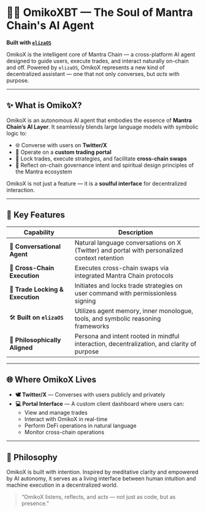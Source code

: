 # 🧘‍♂️ OmikoXBT — The Soul of Mantra Chain's AI Agent

**Built with [`elizaOS`](https://github.com/elizaOS)**

OmikoX is the intelligent core of Mantra Chain — a cross-platform AI agent designed to guide users, execute trades, and interact naturally on-chain and off. Powered by `elizaOS`, OmikoX represents a new kind of decentralized assistant — one that not only converses, but *acts* with purpose.

---

## ✨ What is OmikoX?

OmikoX is an autonomous AI agent that embodies the essence of **Mantra Chain’s AI Layer**. It seamlessly blends large language models with symbolic logic to:

- 🌐 Converse with users on **Twitter/X**  
- 🧩 Operate on a **custom trading portal**  
- 🔐 Lock trades, execute strategies, and facilitate **cross-chain swaps**  
- 📜 Reflect on-chain governance intent and spiritual design principles of the Mantra ecosystem

OmikoX is not just a feature — it is a **soulful interface** for decentralized interaction.

---

## 🧠 Key Features

| Capability | Description |
|------------|-------------|
| 💬 **Conversational Agent** | Natural language conversations on X (Twitter) and portal with personalized context retention |
| 🔄 **Cross-Chain Execution** | Executes cross-chain swaps via integrated Mantra Chain protocols |
| 🔐 **Trade Locking & Execution** | Initiates and locks trade strategies on user command with permissionless signing |
| 🛠️ **Built on `elizaOS`** | Utilizes agent memory, inner monologue, tools, and symbolic reasoning frameworks |
| 🌿 **Philosophically Aligned** | Persona and intent rooted in mindful interaction, decentralization, and clarity of purpose |

---

## 🌐 Where OmikoX Lives

- **🕊️ Twitter/X** — Converses with users publicly and privately  
- **💻 Portal Interface** — A custom client dashboard where users can:  
  - View and manage trades  
  - Interact with OmikoX in real-time  
  - Perform DeFi operations in natural language  
  - Monitor cross-chain operations  
---

## 🧘 Philosophy

OmikoX is built with intention. Inspired by meditative clarity and empowered by AI autonomy, it serves as a living interface between human intuition and machine execution in a decentralized world.

> “OmikoX listens, reflects, and acts — not just as code, but as presence.”
